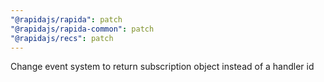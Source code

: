 ```yaml
---
"@rapidajs/rapida": patch
"@rapidajs/rapida-common": patch
"@rapidajs/recs": patch
---
```


Change event system to return subscription object instead of a handler id
